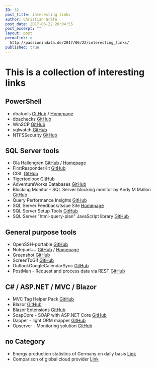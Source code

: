 ```yaml
---
ID: 32
post_title: interesting links
author: Christian Gräfe
post_date: 2017-06-22 20:04:55
post_excerpt: ""
layout: post
permalink: >
  http://passionindata.de/2017/06/22/interesting_links/
published: true
---
```

# This is a collection of interesting links

## PowerShell

* dbatools [GitHub][1] / [Homepage][2]
* dbachecks [GitHub][51]
* WinSCP [GitHub][14]
* sqlwatch [GitHub][55]
* NTFSSecurity [GitHub][57]

## SQL Server tools

* Ola Hallengren [GitHub][5] / [Homepage][6]
* FirstResponderKit [GitHub][7]
* CISL [GitHub][25]
* Tigertoolbox [GitHub][30]
* AdventureWorks Databases [GitHub][36]
* Blocking Monitor - SQL Server blocking monitor by Andy M Mallon [GitHub][40]
* Query Performance Insights [GitHub][52]
* SQL Server Feedback/Issue Site [Homepage][45]
* SQL Server Setup Tools [GitHub][46]
* SQL Server "html-query-plan" JavaScript library [GitHub][59]

## General purpose tools

* OpenSSH-portable [GitHub][4]
* Notepad++ [GitHub][12] / [Homepage][13]
* Greenshot [GitHub][15]
* ScreenToGif [GitHub][19]
* OutlookGoogleCalendarSync [GitHub][26]
* PostMan - Request and process data via REST [GitHub][49]

## C# / ASP.NET / MVC / Blazor

* MVC Tag Helper Pack [GitHub][47]
* Blazor [GitHub][60]
* Blazor Extensions [GitHub][61]
* SoapCore - SOAP with ASP.NET Core [GitHub][48]
* Dapper - light ORM mapper [GitHub][56]
* Opserver - Monitoring solution [GitHub][58]

## no Category

* Energy production statistics of Germany on daily basis [Link][53]
* Comparison of global cloud provider [Link][54]

 [1]: https://github.com/sqlcollaborative/dbatools
 [2]: https://dbatools.io/
 [4]: https://github.com/PowerShell/openssh-portable
 [5]: https://github.com/olahallengren/sql-server-maintenance-solution
 [6]: https://ola.hallengren.com/
 [7]: https://github.com/BrentOzarULTD/SQL-Server-First-Responder-Kit
 [12]: https://github.com/notepad-plus-plus/notepad-plus-plus
 [13]: https://notepad-plus-plus.org/
 [14]: https://github.com/dotps1/WinSCP
 [15]: https://github.com/greenshot/greenshot
 [19]: https://github.com/NickeManarin/ScreenToGif
 [25]: https://github.com/NikoNeugebauer/CISL
 [26]: https://github.com/phw198/OutlookGoogleCalendarSync
 [30]: https://github.com/Microsoft/tigertoolbox
 [36]: https://github.com/Microsoft/sql-server-samples
 [40]: https://github.com/amtwo/dba-database
 [45]: https://feedback.azure.com/forums/908035-sql-server/
 [46]: https://github.com/suyouquan/SQLSetupTools
 [47]: https://github.com/DamianEdwards/TagHelperPack
 [48]: https://github.com/DigDes/SoapCore
 [49]: https://www.getpostman.com
 [51]: https://github.com/sqlcollaborative/dbachecks
 [52]: https://github.com/JocaPC/qpi
 [53]: https://www.energy-charts.de/energy_pie_de.htm
 [54]: http://comparecloud.in/
 [55]: https://github.com/marcingminski/sqlwatch
 [56]: https://github.com/StackExchange/Dapper
 [57]: https://github.com/raandree/NTFSSecurity
 [58]: https://github.com/opserver/Opserver
 [59]: https://github.com/JustinPealing/html-query-plan
 [60]: https://github.com/aspnet/Blazor
 [61]: https://github.com/BlazorExtensions
